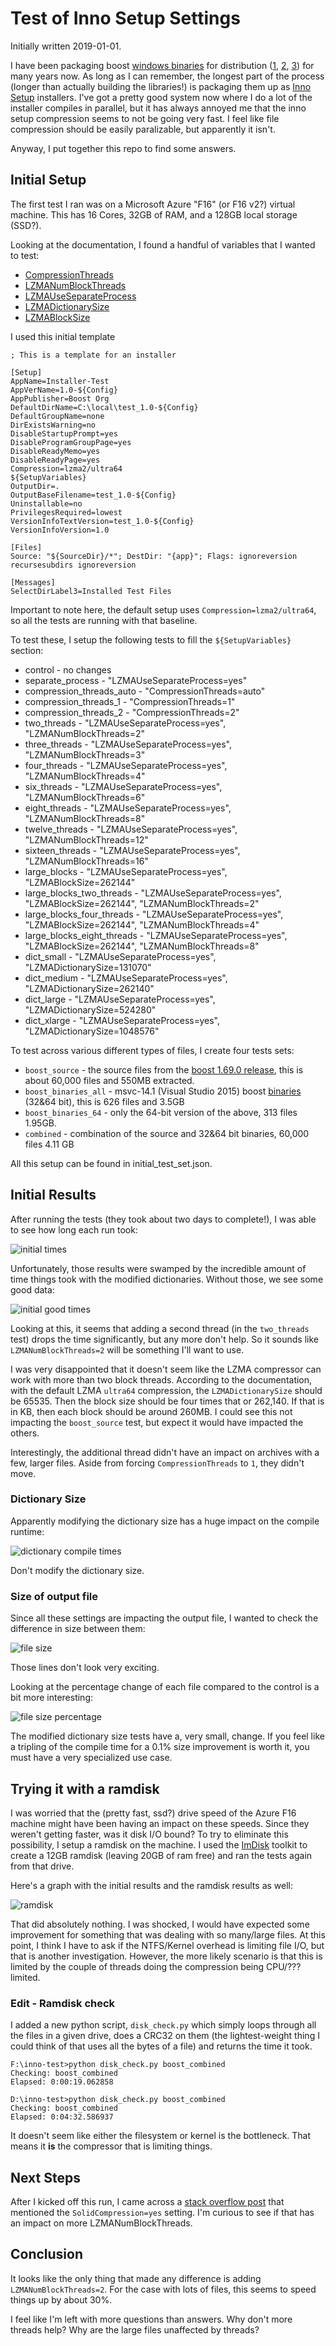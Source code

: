 # Test of Inno Setup Settings

Initially written 2019-01-01.

I have been packaging boost
[windows binaries](https://github.com/teeks99/boost-release-windows/) for
distribution ([1](https://boost.teeks99.com),
[2](https://dl.bintray.com/boostorg/release/),
[3](https://sourceforge.net/projects/boost/files/boost-binaries/)) for many
years now. As long as I can remember, the longest part of the process (longer
than actually building the libraries!) is packaging them up as [Inno Setup](http://www.jrsoftware.org/isinfo.php)
installers. I've got a pretty good system now where I do a lot of the installer
compiles in parallel, but it has always annoyed me that the inno setup
compression seems to not be going very fast. I feel like file compression
should be easily paralizable, but apparently it isn't.

Anyway, I put together this repo to find some answers.

## Initial Setup

The first test I ran was on a Microsoft Azure "F16" (or F16 v2?) virtual
machine. This has 16 Cores, 32GB of RAM, and a 128GB local storage (SSD?).

Looking at the documentation, I found a handful of variables that I wanted to
test:

*   [CompressionThreads](http://www.jrsoftware.org/ishelp/index.php?topic=setup_compressionthreads)
*   [LZMANumBlockThreads](http://www.jrsoftware.org/ishelp/index.php?topic=setup_lzmanumblockthreads)
*   [LZMAUseSeparateProcess](http://www.jrsoftware.org/ishelp/index.php?topic=setup_lzmauseseparateprocess)
*   [LZMADictionarySize](http://www.jrsoftware.org/ishelp/index.php?topic=setup_lzmadictionarysize)
*   [LZMABlockSize](http://www.jrsoftware.org/ishelp/index.php?topic=setup_lzmablocksize)

I used this initial template

```
; This is a template for an installer

[Setup]
AppName=Installer-Test
AppVerName=1.0-${Config}
AppPublisher=Boost Org
DefaultDirName=C:\local\test_1.0-${Config}
DefaultGroupName=none
DirExistsWarning=no
DisableStartupPrompt=yes
DisableProgramGroupPage=yes
DisableReadyMemo=yes
DisableReadyPage=yes
Compression=lzma2/ultra64
${SetupVariables}
OutputDir=.
OutputBaseFilename=test_1.0-${Config}
Uninstallable=no
PrivilegesRequired=lowest
VersionInfoTextVersion=test_1.0-${Config}
VersionInfoVersion=1.0

[Files]
Source: "${SourceDir}/*"; DestDir: "{app}"; Flags: ignoreversion recursesubdirs ignoreversion

[Messages]
SelectDirLabel3=Installed Test Files
```
Important to note here, the default setup uses `Compression=lzma2/ultra64`, 
so all the tests are running with that baseline.

To test these, I setup the following tests to fill the `${SetupVariables}` section:

*   control - no changes
*   separate_process - "LZMAUseSeparateProcess=yes"
*   compression_threads_auto - "CompressionThreads=auto"
*   compression_threads_1 - "CompressionThreads=1"
*   compression_threads_2 - "CompressionThreads=2"
*   two_threads - "LZMAUseSeparateProcess=yes", "LZMANumBlockThreads=2"
*   three_threads - "LZMAUseSeparateProcess=yes", "LZMANumBlockThreads=3"
*   four_threads - "LZMAUseSeparateProcess=yes", "LZMANumBlockThreads=4"
*   six_threads - "LZMAUseSeparateProcess=yes", "LZMANumBlockThreads=6"
*   eight_threads - "LZMAUseSeparateProcess=yes", "LZMANumBlockThreads=8"
*   twelve_threads - "LZMAUseSeparateProcess=yes", "LZMANumBlockThreads=12"
*   sixteen_threads - "LZMAUseSeparateProcess=yes", "LZMANumBlockThreads=16"
*   large_blocks - "LZMAUseSeparateProcess=yes", "LZMABlockSize=262144"
*   large_blocks_two_threads - "LZMAUseSeparateProcess=yes", "LZMABlockSize=262144", "LZMANumBlockThreads=2"
*   large_blocks_four_threads - "LZMAUseSeparateProcess=yes", "LZMABlockSize=262144", "LZMANumBlockThreads=4"
*   large_blocks_eight_threads - "LZMAUseSeparateProcess=yes", "LZMABlockSize=262144", "LZMANumBlockThreads=8"
*   dict_small - "LZMAUseSeparateProcess=yes", "LZMADictionarySize=131070"
*   dict_medium - "LZMAUseSeparateProcess=yes", "LZMADictionarySize=262140"
*   dict_large - "LZMAUseSeparateProcess=yes", "LZMADictionarySize=524280"
*   dict_xlarge - "LZMAUseSeparateProcess=yes", "LZMADictionarySize=1048576"

To test across various different types of files, I create four tests sets:

*   `boost_source` - the source files from the
    [boost 1.69.0 release](https://boost.teeks99.com/lib/1.69.0/boost_1_69_0.tar.bz2),
    this is about 60,000 files and 550MB extracted.
*   `boost_binaries_all` - msvc-14.1 (Visual Studio 2015) boost 
    [binaries](https://boost.teeks99.com/misc/inno_test/boost-bin-msvc14.1-all.tar.xz)
    (32&64 bit), this is 626 files and 3.5GB
*   `boost_binaries_64` - only the 64-bit version of the above, 313 files 1.95GB.
*   `combined` - combination of the source and 32&64 bit binaries, 60,000 files 4.11 GB

All this setup can be found in initial_test_set.json.

## Initial Results

After running the tests (they took about two days to complete!), I was able to
see how long each run took:

![initial times](static/initial_times.png)

Unfortunately, those results were swamped by the incredible amount of time
things took with the modified dictionaries. Without those, we see some good
data:

![initial good times](static/initial_good_times.png)

Looking at this, it seems that adding a second thread (in the `two_threads`
test) drops the time significantly, but any more don't help. So it sounds
like `LZMANumBlockThreads=2` will be something I'll want to use. 

I was very disappointed that it doesn't seem like the LZMA compressor can 
work with more than two block threads. According to the documentation, with
the default LZMA `ultra64` compression, the `LZMADictionarySize` should be 
65535. Then the block size should be four times that or 262,140. If that is
in KB, then each block should be around 260MB. I could see this not impacting
the `boost_source` test, but expect it would have impacted the others.

Interestingly, the additional thread didn't have an impact on archives with a 
few, larger files. Aside from forcing `CompressionThreads` to `1`, they didn't 
move.

### Dictionary Size

Apparently modifying the dictionary size has a huge impact on the compile
runtime:

![dictionary compile times](static/dict_times.png)

Don't modify the dictionary size.

### Size of output file

Since all these settings are impacting the output file, I wanted to check 
the difference in size between them:

![file size](static/initial_sizes.png)

Those lines don't look very exciting.

Looking at the percentage change of each file compared to the control is a
bit more interesting:

![file size percentage](static/initial_sizes_percentage.png)

The modified dictionary size tests have a, very small, change. If you feel
like a tripling of the compile time for a 0.1% size improvement is worth it, 
you must have a very specialized use case.

## Trying it with a ramdisk

I was worried that the (pretty fast, ssd?) drive speed of the Azure F16 
machine might have been having an impact on these speeds. Since they weren't
getting faster, was it disk I/O bound? To try to eliminate this possibility, 
I setup a ramdisk on the machine. I used the 
[ImDisk](https://sourceforge.net/projects/imdisk-toolkit/) toolkit to create a 
12GB ramdisk (leaving 20GB of ram free) and ran the tests again from that 
drive.

Here's a graph with the initial results and the ramdisk results as well:

![ramdisk](static/ramdisk_comparison.png)

That did absolutely nothing. I was shocked, I would have expected some 
improvement for something that was dealing with so many/large files. At this 
point, I think I have to ask if the NTFS/Kernel overhead is limiting file I/O, 
but that is another investigation. However, the more likely scenario is that
this is limited by the couple of threads doing the compression being CPU/??? 
limited.

### Edit - Ramdisk check

I added a new python script, `disk_check.py` which simply loops through all 
the files in a given drive, does a CRC32 on them (the lightest-weight thing I 
could think of that uses all the bytes of a file) and returns the time it
took.

```
F:\inno-test>python disk_check.py boost_combined
Checking: boost_combined
Elapsed: 0:00:19.062858

D:\inno-test>python disk_check.py boost_combined
Checking: boost_combined
Elapsed: 0:04:32.586937
```

It doesn't seem like either the filesystem or kernel is the bottleneck. 
That means it **is** the compressor that is limiting things.

## Next Steps

After I kicked off this run, I came across a 
[stack overflow post](https://stackoverflow.com/questions/40447498/best-compression-settings-in-inno-setup-compiler)
that mentioned the `SolidCompression=yes` setting. I'm curious to see if that
has an impact on more LZMANumBlockThreads. 

## Conclusion

It looks like the only thing that made any difference is adding
`LZMANumBlockThreads=2`. For the case with lots of files, this seems to speed 
things up by about 30%. 

I feel like I'm left with more questions than answers. Why don't more threads 
help? Why are the large files unaffected by threads? 